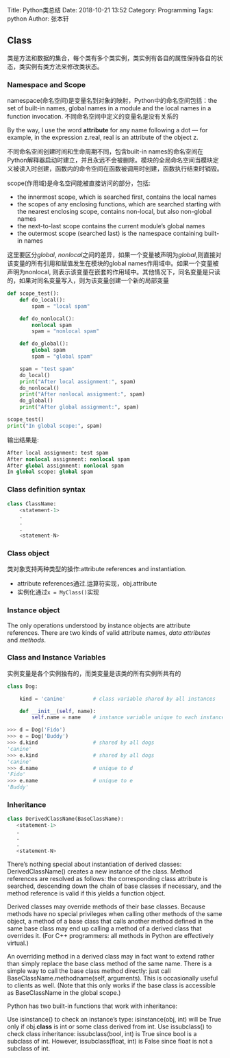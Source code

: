 Title: Python类总结
Date: 2018-10-21 13:52
Category: Programming
Tags: python
Author: 张本轩

## Class

类是方法和数据的集合，每个类有多个类实例，类实例有各自的属性保持各自的状态，类实例有类方法来修改类状态。

### Namespace and Scope

namespace(命名空间)是变量名到对象的映射，Python中的命名空间包括：the set of built-in names, global names in a module and the local names in a function invocation. 不同命名空间中定义的变量名是没有关系的

By the way, I use the word **attribute** for any name following a dot — for example, in the expression z.real, real is an attribute of the object z.

不同命名空间创建时间和生命周期不同，包含built-in names的命名空间在Python解释器启动时建立，并且永远不会被删除。模块的全局命名空间当模块定义被读入时创建，函数内的命令空间在函数被调用时创建，函数执行结束时销毁。

scope(作用域)是命名空间能被直接访问的部分，包括:

* the innermost scope, which is searched first, contains the local names
* the scopes of any enclosing functions, which are searched starting with the nearest enclosing scope, contains non-local, but also non-global names
* the next-to-last scope contains the current module’s global names
* the outermost scope (searched last) is the namespace containing built-in names

这里要区分*global*, *nonlocal*之间的差异，如果一个变量被声明为*global*,则直接对该变量的所有引用和赋值发生在模块的global names作用域中。如果一个变量被声明为nonlocal, 则表示该变量在嵌套的作用域中。其他情况下，同名变量是只读的，如果对同名变量写入，则为该变量创建一个新的局部变量

```python
def scope_test():
    def do_local():
        spam = "local spam"

    def do_nonlocal():
        nonlocal spam
        spam = "nonlocal spam"

    def do_global():
        global spam
        spam = "global spam"

    spam = "test spam"
    do_local()
    print("After local assignment:", spam)
    do_nonlocal()
    print("After nonlocal assignment:", spam)
    do_global()
    print("After global assignment:", spam)

scope_test()
print("In global scope:", spam)
```

输出结果是:
```python
After local assignment: test spam
After nonlocal assignment: nonlocal spam
After global assignment: nonlocal spam
In global scope: global spam
```

### Class definition syntax

```python
class ClassName:
    <statement-1>
    .
    .
    .
    <statement-N>
```

### Class object

类对象支持两种类型的操作:attribute references and instantiation. 
* attribute references通过.运算符实现，obj.attribute
* 实例化通过`x = MyClass()`实现

### Instance object

 The only operations understood by instance objects are attribute references. There are two kinds of valid attribute names, *data attributes* and *methods*.

 ### Class and Instance Variables

 实例变量是各个实例独有的，而类变量是该类的所有实例所共有的

```python
class Dog:

    kind = 'canine'         # class variable shared by all instances

    def __init__(self, name):
        self.name = name    # instance variable unique to each instance

>>> d = Dog('Fido')
>>> e = Dog('Buddy')
>>> d.kind                  # shared by all dogs
'canine'
>>> e.kind                  # shared by all dogs
'canine'
>>> d.name                  # unique to d
'Fido'
>>> e.name                  # unique to e
'Buddy'
```

 ### Inheritance

 ```python
class DerivedClassName(BaseClassName):
    <statement-1>
    .
    .
    .
    <statement-N>
 ```

 There’s nothing special about instantiation of derived classes: DerivedClassName() creates a new instance of the class. Method references are resolved as follows: the corresponding class attribute is searched, descending down the chain of base classes if necessary, and the method reference is valid if this yields a function object.

Derived classes may override methods of their base classes. Because methods have no special privileges when calling other methods of the same object, a method of a base class that calls another method defined in the same base class may end up calling a method of a derived class that overrides it. (For C++ programmers: all methods in Python are effectively virtual.)

An overriding method in a derived class may in fact want to extend rather than simply replace the base class method of the same name. There is a simple way to call the base class method directly: just call BaseClassName.methodname(self, arguments). This is occasionally useful to clients as well. (Note that this only works if the base class is accessible as BaseClassName in the global scope.)

Python has two built-in functions that work with inheritance:

Use isinstance() to check an instance’s type: isinstance(obj, int) will be True only if obj.__class__ is int or some class derived from int.
Use issubclass() to check class inheritance: issubclass(bool, int) is True since bool is a subclass of int. However, issubclass(float, int) is False since float is not a subclass of int.







